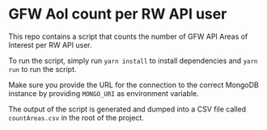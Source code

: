# GFW AoI count per RW API user

This repo contains a script that counts the number of GFW API Areas of Interest per RW API user.

To run the script, simply run `yarn install` to install dependencies and `yarn run` to run the script.

Make sure you provide the URL for the connection to the correct MongoDB instance by providing `MONGO_URI` as environment variable.

The output of the script is generated and dumped into a CSV file called `countAreas.csv` in the root of the project.

